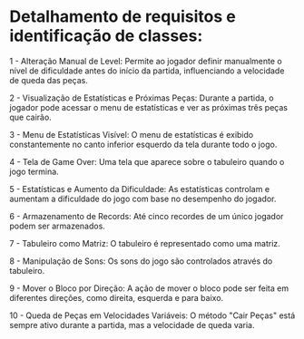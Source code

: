 # Detalhamento de requisitos e identificação de classes:

1 -	Alteração Manual de Level: Permite ao jogador definir manualmente o nível de dificuldade antes do início da partida, influenciando a velocidade de queda das peças.

2 -	Visualização de Estatísticas e Próximas Peças: Durante a partida, o jogador pode acessar o menu de estatísticas e ver as próximas três peças que cairão.

3 -	Menu de Estatísticas Visível: O menu de estatísticas é exibido constantemente no canto inferior esquerdo da tela durante todo o jogo.

4 -	Tela de Game Over: Uma tela que aparece sobre o tabuleiro quando o jogo termina.

5 -	Estatísticas e Aumento da Dificuldade: As estatísticas controlam e aumentam a dificuldade do jogo com base no desempenho do jogador.

6 -	Armazenamento de Records: Até cinco recordes de um único jogador podem ser armazenados.

7 -	Tabuleiro como Matriz: O tabuleiro é representado como uma matriz.

8 -	Manipulação de Sons: Os sons do jogo são controlados através do tabuleiro.

9 -	Mover o Bloco por Direção: A ação de mover o bloco pode ser feita em diferentes direções, como direita, esquerda e para baixo.

10 -	Queda de Peças em Velocidades Variáveis: O método "Cair Peças" está sempre ativo durante a partida, mas a velocidade de queda varia.
